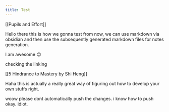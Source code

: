 ```yaml
---
title: Test
---
```



[[Pupils and Effort]]

Hello there this is how we gonna test from now, we can use markdown via obsidian and then use the subsequently generated markdown files for notes generation.

I am awesome 😍

checking the linking

[[5 Hindrance to Mastery by Shi Heng]]

Haha this is actually a really great way of figuring out how to develop your own stuffs right.

woow please dont automatically push the changes. i know how to push okay. idiot.

